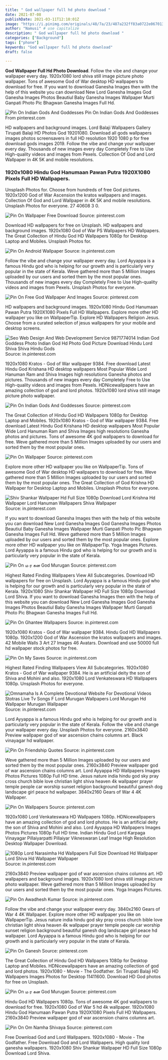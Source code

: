 ```yaml
---
title: " God wallpaper full hd photo download "
date: 2021-07-08
publishDate: 2021-03-11T12:10:01Z
image: "https://i.pinimg.com/originals/48/7a/23/487a232ff83a0722e067013ce02f235a.jpg"
author: "Namusi" # use capitalize
description: " God wallpaper full hd photo download "
categories: ["Background"]
tags: ["phone"]
keywords: "God wallpaper full hd photo download"
draft: false

---
```



**God Wallpaper Full Hd Photo Download**. Follow the vibe and change your wallpaper every day. 1920x1080 lord shiva still image picture photo wallpaper. Tons of awesome God of War desktop HD wallpapers to download for free. If you want to download Ganesha Images then with the help of this website you can download New Lord Ganesha Images God Ganesha Images Photos Beautiul Baby Ganesha Images Wallpaper Murti Ganpati Photo Pic Bhagwan Ganesha Images Full Hd.

![Pin On Indian Gods And Goddesses](https://i.pinimg.com/originals/ff/c0/8d/ffc08dbe4494ebe0027ea8417f9a1c34.jpg "Pin On Indian Gods And Goddesses")
Pin On Indian Gods And Goddesses From pinterest.com


HD wallpapers and background images. Lord Balaji Wallpapers Gallery Tirupati Balaji HD Photos God 19201080. Download all gods wallpapers images photos screensavers in full HD resolution 1920 1080 p for free download gods images 2019. Follow the vibe and change your wallpaper every day. Thousands of new images every day Completely Free to Use High-quality videos and images from Pexels. Collection Of God and Lord Wallpaper in 4K 5K and mobile resolutions.

### 1920x1080 Hindu God Hanumaan Pawan Putra 1920X1080 Pixels Full HD Wallpapers.

Unsplash Photos for. Choose from hundreds of free God pictures. 1920x1200 God of War Ascension the kratos wallpapers and images. Collection Of God and Lord Wallpaper in 4K 5K and mobile resolutions. Unsplash Photos for everyone. 27 40608 3 0.


![Pin On Wallpaper Free Download](https://i.pinimg.com/originals/ad/dc/0d/addc0d73d70838d8330959921254658c.jpg "Pin On Wallpaper Free Download")
Source: pinterest.com

Download HD wallpapers for free on Unsplash. HD wallpapers and background images. 1920x1080 God of War PS Wallpapers HD Wallpapers. The Great Collection of Hindu God HD Wallpapers 1080p for Desktop Laptop and Mobiles. Unsplash Photos for.

![Pin On Android Wallpaper](https://i.pinimg.com/originals/4e/d1/00/4ed1003cbd5bf20e4b27db7e6e6ee18b.jpg "Pin On Android Wallpaper")
Source: in.pinterest.com

Follow the vibe and change your wallpaper every day. Lord Ayyappa is a famous Hindu god who is helping for our growth and is particularly very popular in the state of Kerala. Weve gathered more than 5 Million Images uploaded by our users and sorted them by the most popular ones. Thousands of new images every day Completely Free to Use High-quality videos and images from Pexels. Unsplash Photos for everyone.

![Pin On Free God Wallpaper And Images](https://i.pinimg.com/originals/31/e3/6d/31e36d4a666e125c05eb1bf623f08950.jpg "Pin On Free God Wallpaper And Images")
Source: pinterest.com

HD wallpapers and background images. 1920x1080 Hindu God Hanumaan Pawan Putra 1920X1080 Pixels Full HD Wallpapers. Explore more other HD wallpaper you like on WallpaperTip. Explore HD Wallpapers Religion Jesus. Choose from a curated selection of jesus wallpapers for your mobile and desktop screens.

![Seo Web Design And Web Development Service 9871774014 Indian God Goddess Photo Indian God Hd Photo God Picture Download Hindu Lord Shiva Shiva Hindu Gods](https://i.pinimg.com/originals/5c/b4/01/5cb4014f52447d35feabb8c2d374a769.jpg "Seo Web Design And Web Development Service 9871774014 Indian God Goddess Photo Indian God Hd Photo God Picture Download Hindu Lord Shiva Shiva Hindu Gods")
Source: in.pinterest.com

1920x1080 Kratos - God of War wallpaper 9384. Free download Latest Hindu God Krishana HD desktop wallpapers Most Popular Wide Lord Hanuman Ram and Shiva Images high resolutions Ganesha photos and pictures. Thousands of new images every day Completely Free to Use High-quality videos and images from Pexels. HDNicewallpapers have an amazing collection of god and lord photos. 1920x1080 lord shiva still image picture photo wallpaper.

![Pin On Indian Gods And Goddesses](https://i.pinimg.com/originals/ff/c0/8d/ffc08dbe4494ebe0027ea8417f9a1c34.jpg "Pin On Indian Gods And Goddesses")
Source: pinterest.com

The Great Collection of Hindu God HD Wallpapers 1080p for Desktop Laptop and Mobiles. 1920x1080 Kratos - God of War wallpaper 9384. Free download Latest Hindu God Krishana HD desktop wallpapers Most Popular Wide Lord Hanuman Ram and Shiva Images high resolutions Ganesha photos and pictures. Tons of awesome 4K god wallpapers to download for free. Weve gathered more than 5 Million Images uploaded by our users and sorted them by the most popular ones.

![Pin On Wallpaper](https://i.pinimg.com/originals/25/15/72/25157233bdd779a243bc8bf4903c19b0.jpg "Pin On Wallpaper")
Source: pinterest.com

Explore more other HD wallpaper you like on WallpaperTip. Tons of awesome God of War desktop HD wallpapers to download for free. Weve gathered more than 5 Million Images uploaded by our users and sorted them by the most popular ones. The Great Collection of God Krishna HD Wallpaper for Desktop Laptop and Mobiles. Unsplash Photos for everyone.

![Shiv Shankar Wallpaper Hd Full Size 1080p Download Lord Krishna Hd Wallpaper Lord Hanuman Wallpapers Shiva Wallpaper](https://i.pinimg.com/originals/0e/71/26/0e71264f84f98677a5ff597048f22f7e.jpg "Shiv Shankar Wallpaper Hd Full Size 1080p Download Lord Krishna Hd Wallpaper Lord Hanuman Wallpapers Shiva Wallpaper")
Source: in.pinterest.com

If you want to download Ganesha Images then with the help of this website you can download New Lord Ganesha Images God Ganesha Images Photos Beautiul Baby Ganesha Images Wallpaper Murti Ganpati Photo Pic Bhagwan Ganesha Images Full Hd. Weve gathered more than 5 Million Images uploaded by our users and sorted them by the most popular ones. Explore more other HD wallpaper you like on WallpaperTip. Yoga Images Pictures. Lord Ayyappa is a famous Hindu god who is helping for our growth and is particularly very popular in the state of Kerala.

![Pin On ம ர கன God Murugan](https://i.pinimg.com/originals/fc/fc/c6/fcfcc676fd7b85058d9d18f6ecb7838c.jpg "Pin On ம ர கன God Murugan")
Source: pinterest.com

Highest Rated Finding Wallpapers View All Subcategories. Download HD wallpapers for free on Unsplash. Lord Ayyappa is a famous Hindu god who is helping for our growth and is particularly very popular in the state of Kerala. 1920x1080 Shiv Shankar Wallpaper HD Full Size 1080p Download Lord Shiva. If you want to download Ganesha Images then with the help of this website you can download New Lord Ganesha Images God Ganesha Images Photos Beautiul Baby Ganesha Images Wallpaper Murti Ganpati Photo Pic Bhagwan Ganesha Images Full Hd.

![Pin On Ghantee Wallpapers](https://i.pinimg.com/originals/ce/1c/22/ce1c22a224c20e6985daa5378c42f7f6.jpg "Pin On Ghantee Wallpapers")
Source: in.pinterest.com

1920x1080 Kratos - God of War wallpaper 9384. Hindu God HD Wallpapers 1080p. 1920x1200 God of War Ascension the kratos wallpapers and images. 42 Mobile Walls 3 Art 27 Images 46 Avatars. Download and use 50000 full hd wallpaper stock photos for free.

![Pin On My Saves](https://i.pinimg.com/564x/a5/e3/e7/a5e3e78bd050fbba050ee2d99c505b24.jpg "Pin On My Saves")
Source: in.pinterest.com

Highest Rated Finding Wallpapers View All Subcategories. 1920x1080 Kratos - God of War wallpaper 9384. He is an artificial deity the son of Shiva and Mohini and also. 1920x1080 Lord Venkateswara HD Wallpapers 1080p. Unsplash Photos for everyone.

![Omnamaha Is A Complete Devotional Website For Devotional Videos Stotras Live Tv Songs F Lord Murugan Wallpapers Lord Murugan Hd Wallpaper Murugan Wallpaper](https://i.pinimg.com/originals/4c/56/48/4c5648a28dec90b9d6f9cf58cf444dfe.jpg "Omnamaha Is A Complete Devotional Website For Devotional Videos Stotras Live Tv Songs F Lord Murugan Wallpapers Lord Murugan Hd Wallpaper Murugan Wallpaper")
Source: in.pinterest.com

Lord Ayyappa is a famous Hindu god who is helping for our growth and is particularly very popular in the state of Kerala. Follow the vibe and change your wallpaper every day. Unsplash Photos for everyone. 2160x3840 Preview wallpaper god of war ascension chains columns art. Black vinayagar hd wallpaper.

![Pin On Friendship Quotes](https://i.pinimg.com/564x/f4/b4/b9/f4b4b95dd8e1b48588ba08f51a887c24.jpg "Pin On Friendship Quotes")
Source: in.pinterest.com

Weve gathered more than 5 Million Images uploaded by our users and sorted them by the most popular ones. 2160x3840 Preview wallpaper god of war ascension chains columns art. Lord Ayyappa HD Wallpapers Images Photos Pictures 1080p Full HD time. Jesus nature india hindu god sky pray cross church bible love christian light shiva heaven 4k wallpaper prayer temple people car worship sunset religion background beautiful ganesh dog landscape girl peace hd wallpaper. 3840x2160 Gears of War 4 4K Wallpaper.

![Pin On Wallpapers](https://i.pinimg.com/originals/0e/6d/31/0e6d3129ab6d345632cf65a061132d7a.jpg "Pin On Wallpapers")
Source: pinterest.com

1920x1080 Lord Venkateswara HD Wallpapers 1080p. HDNicewallpapers have an amazing collection of god and lord photos. He is an artificial deity the son of Shiva and Mohini and also. Lord Ayyappa HD Wallpapers Images Photos Pictures 1080p Full HD time. Indian Hindu God Lord Karpaga Vinayagar Pillaiyarpatti Pillaiyar Vikneswaran Leaf Image High Resolution Desktop Wallpaper Download.

![1080p Lord Narasimha Hd Wallpapers Full Size Download Hd Wallpaper Lord Shiva Hd Wallpaper Wallpaper](https://i.pinimg.com/originals/d1/ba/99/d1ba992f262583275a4b4100c40acb05.jpg "1080p Lord Narasimha Hd Wallpapers Full Size Download Hd Wallpaper Lord Shiva Hd Wallpaper Wallpaper")
Source: in.pinterest.com

2160x3840 Preview wallpaper god of war ascension chains columns art. HD wallpapers and background images. 1920x1080 lord shiva still image picture photo wallpaper. Weve gathered more than 5 Million Images uploaded by our users and sorted them by the most popular ones. Yoga Images Pictures.

![Pin On Awadhesh Kumar](https://i.pinimg.com/originals/ef/c4/3d/efc43d560111918faadea3d3c6b79410.jpg "Pin On Awadhesh Kumar")
Source: in.pinterest.com

Follow the vibe and change your wallpaper every day. 3840x2160 Gears of War 4 4K Wallpaper. Explore more other HD wallpaper you like on WallpaperTip. Jesus nature india hindu god sky pray cross church bible love christian light shiva heaven 4k wallpaper prayer temple people car worship sunset religion background beautiful ganesh dog landscape girl peace hd wallpaper. Lord Ayyappa is a famous Hindu god who is helping for our growth and is particularly very popular in the state of Kerala.

![Pin On Ganesh](https://i.pinimg.com/originals/fd/25/3a/fd253a2ef59bd017c04bce2f3c02b3d9.jpg "Pin On Ganesh")
Source: pinterest.com

The Great Collection of Hindu God HD Wallpapers 1080p for Desktop Laptop and Mobiles. HDNicewallpapers have an amazing collection of god and lord photos. 1920x1080 - Movie - The Godfather. Sri Tirupati Balaji HD Wallpapers Images Photos for Desktop 11411600. Download HD God photos for free on Unsplash.

![Pin On ம ர கன God Murugan](https://i.pinimg.com/originals/ff/55/ec/ff55ec5fa8f3d0ac019f4dea7608e44f.jpg "Pin On ம ர கன God Murugan")
Source: pinterest.com

Hindu God HD Wallpapers 1080p. Tons of awesome 4K god wallpapers to download for free. 1920x1080 God of War 5 hd 4k wallpaper. 1920x1080 Hindu God Hanumaan Pawan Putra 1920X1080 Pixels Full HD Wallpapers. 2160x3840 Preview wallpaper god of war ascension chains columns art.

![Pin On Om Namha Shivaya](https://i.pinimg.com/originals/48/7a/23/487a232ff83a0722e067013ce02f235a.jpg "Pin On Om Namha Shivaya")
Source: pinterest.com

Free Download God and Lord Wallpapers. 1920x1080 - Movie - The Godfather. Free Download God and Lord Wallpapers. High quality lord ganesha wallpapers. 1920x1080 Shiv Shankar Wallpaper HD Full Size 1080p Download Lord Shiva.


